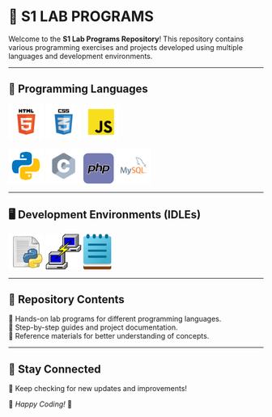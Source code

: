 # 🎯 S1 LAB PROGRAMS

Welcome to the **S1 Lab Programs Repository**! This repository contains various programming exercises and projects developed using multiple languages and development environments.

---

## 🚀 Programming Languages

<p align="left">
  <img src="readme/html.png" width="70" height="70" alt="HTML">
  <img src="readme/css.png" width="70" height="70" alt="CSS">
  <img src="readme/javascript.png" width="70" height="70" alt="JavaScript">
</p>
<p align="left">
  <img src="readme/python.png" width="70" height="70" alt="Python">
  <img src="readme/c.png" width="70" height="70" alt="C">
  <img src="readme/php.png" width="60" height="60" alt="PHP">
  <img src="readme/mysql.png" width="70" height="70" alt="MySQL">
</p>

---

## 🖥️ Development Environments (IDLEs)

<p align="left">
  <img src="readme/python_idle.png" width="70" height="70" alt="Python IDLE">
  <img src="readme/putty.png" width="70" height="70" alt="PuTTY">
  <img src="readme/notepad.png" width="55" height="70" alt="Notepad">
</p>

---

## 📂 Repository Contents

🔹 Hands-on lab programs for different programming languages.<br>
🔹 Step-by-step guides and project documentation.<br>
🔹 Reference materials for better understanding of concepts.<br>

---

## 📢 Stay Connected

🚀 Keep checking for new updates and improvements!

📌 *Happy Coding!* 🎯
